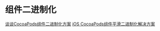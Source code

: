 # 组件二进制化

[谈谈CocoaPods组件二进制化方案](http://www.cocoachina.com/ios/20170512/19229.html)
[iOS CocoaPods组件平滑二进制化解决方案](http://www.jianshu.com/p/5338bc626eaf?utm_campaign=maleskine&utm_content=note&utm_medium=reader_share&utm_source=weibo)



